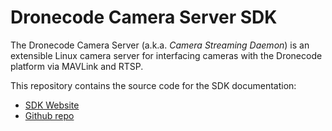 # Dronecode Camera Server SDK

The Dronecode Camera Server (a.k.a. *Camera Streaming Daemon*) is an extensible Linux camera server for interfacing cameras with the Dronecode platform via MAVLink and RTSP.

This repository contains the source code for the SDK documentation:

* [SDK Website]()
* [Github repo](https://github.com/intel/camera-streaming-daemon/)
